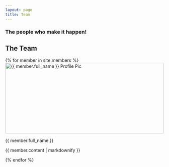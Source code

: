 ```yaml
---
layout: page
title: Team
---
```


<section class="content-section section-team" id="team">
  <div class="container text-center">
    <div class="content-section-heading">
      <h3 class="text-secondary mb-0">The people who make it happen!</h3>
      <h2 class="mb-5">The Team</h2>
    </div>
    <div class="row">
    {% for member in site.members %}
      <div class="col-md-4">
        <div class="card mb-4 box-shadow">
          <img class="card-img-top fluid-img" data-src="{{ member.photo }}" alt="{{ member.full_name }} Profile Pic" style="height: 225px; width: 100%; display: block;" src="{{ member.photo }}" data-holder-rendered="true">
          <div class="card-body">
            <p class="card-name">
              {{ member.full_name }}
            </p>
            <p class="card-text">{{ member.content | markdownify }}</p>
            <div class="social-icons text-center">
              <a href="{{ member.github }}" target="_blank" class="fa fa-github"></a>
              <a href="{{ member.twitter }}" target="_blank" class="fa fa-twitter"></a>
              <a href="{{ member.linkedin }}" target="_blank" class="fa fa-linkedin"></a>
            </div>
          </div>
        </div>
      </div>
    {% endfor %}
    </div>
  </div>
</section>